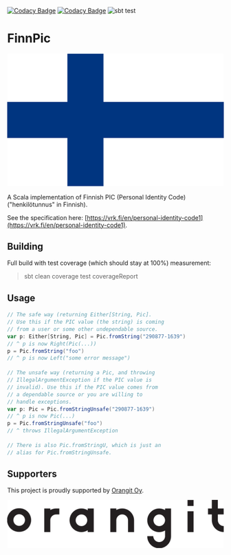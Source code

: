 [![Codacy Badge](https://api.codacy.com/project/badge/Coverage/8f19681119574ecd96ef6790b29dcde2)](https://www.codacy.com?utm_source=github.com&utm_medium=referral&utm_content=orangitfi/finnish-personal-identity-code&utm_campaign=Badge_Coverage)
[![Codacy Badge](https://api.codacy.com/project/badge/Grade/8f19681119574ecd96ef6790b29dcde2)](https://www.codacy.com?utm_source=github.com&amp;utm_medium=referral&amp;utm_content=orangitfi/finnish-personal-identity-code&amp;utm_campaign=Badge_Grade)
![sbt test](https://github.com/orangitfi/finnish-personal-identity-code/workflows/sbt-test/badge.svg)

# FinnPic

![Flag of Finland](assets/Flag_of_Finland.svg)

A Scala implementation of Finnish PIC (Personal Identity Code)("henkilötunnus" in Finnish).

See the specification here: [https://vrk.fi/en/personal-identity-code1](https://vrk.fi/en/personal-identity-code1).

## Building

Full build with test coverage (which should stay at 100%) measurement:

> sbt clean coverage test coverageReport

## Usage

```scala
// The safe way (returning Either[String, Pic].
// Use this if the PIC value (the string) is coming
// from a user or some other undependable source.
var p: Either[String, Pic] = Pic.fromString("290877-1639")
// ^ p is now Right(Pic(...))
p = Pic.fromString("foo")
// ^ p is now Left("some error message")

// The unsafe way (returning a Pic, and throwing
// IllegalArgumentException if the PIC value is
// invalid). Use this if the PIC value comes from
// a dependable source or you are willing to
// handle exceptions.
var p: Pic = Pic.fromStringUnsafe("290877-1639")
// ^ p is now Pic(...)
p = Pic.fromStringUnsafe("foo")
// ^ throws IllegalArgumentException

// There is also Pic.fromStringU, which is just an
// alias for Pic.fromStringUnsafe.
```

## Supporters

This project is proudly supported by [Orangit Oy](orangit.fi).

![Orangit logo](assets/orangit_logo_web.svg)